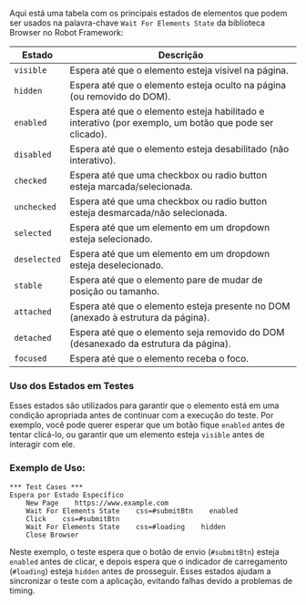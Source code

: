 Aqui está uma tabela com os principais estados de elementos que podem ser usados na palavra-chave `Wait For Elements State` da biblioteca Browser no Robot Framework:

| **Estado**     | **Descrição**                                                                                      |
|----------------|----------------------------------------------------------------------------------------------------|
| `visible`      | Espera até que o elemento esteja visível na página.                                                 |
| `hidden`       | Espera até que o elemento esteja oculto na página (ou removido do DOM).                             |
| `enabled`      | Espera até que o elemento esteja habilitado e interativo (por exemplo, um botão que pode ser clicado). |
| `disabled`     | Espera até que o elemento esteja desabilitado (não interativo).                                     |
| `checked`      | Espera até que uma checkbox ou radio button esteja marcada/selecionada.                             |
| `unchecked`    | Espera até que uma checkbox ou radio button esteja desmarcada/não selecionada.                      |
| `selected`     | Espera até que um elemento em um dropdown esteja selecionado.                                       |
| `deselected`   | Espera até que um elemento em um dropdown esteja deselecionado.                                     |
| `stable`       | Espera até que o elemento pare de mudar de posição ou tamanho.                                      |
| `attached`     | Espera até que o elemento esteja presente no DOM (anexado à estrutura da página).                   |
| `detached`     | Espera até que o elemento seja removido do DOM (desanexado da estrutura da página).                 |
| `focused`      | Espera até que o elemento receba o foco.                                                            |

### Uso dos Estados em Testes
Esses estados são utilizados para garantir que o elemento está em uma condição apropriada antes de continuar com a execução do teste. Por exemplo, você pode querer esperar que um botão fique `enabled` antes de tentar clicá-lo, ou garantir que um elemento esteja `visible` antes de interagir com ele.

### Exemplo de Uso:

```robot
*** Test Cases ***
Espera por Estado Específico
    New Page    https://www.example.com
    Wait For Elements State    css=#submitBtn    enabled
    Click    css=#submitBtn
    Wait For Elements State    css=#loading    hidden
    Close Browser
```

Neste exemplo, o teste espera que o botão de envio (`#submitBtn`) esteja `enabled` antes de clicar, e depois espera que o indicador de carregamento (`#loading`) esteja `hidden` antes de prosseguir. Esses estados ajudam a sincronizar o teste com a aplicação, evitando falhas devido a problemas de timing.